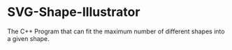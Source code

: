 # SVG-Shape-Illustrator
The C++ Program that can fit the maximum number of different shapes into a given shape.
